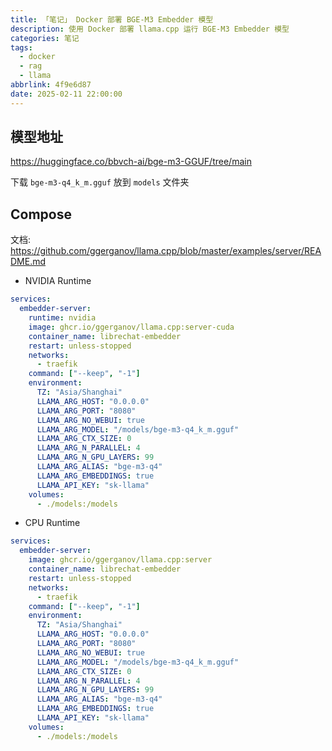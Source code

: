 ```yaml
---
title: 「笔记」 Docker 部署 BGE-M3 Embedder 模型
description: 使用 Docker 部署 llama.cpp 运行 BGE-M3 Embedder 模型
categories: 笔记
tags:
  - docker
  - rag
  - llama
abbrlink: 4f9e6d87
date: 2025-02-11 22:00:00
---
```


## 模型地址

<https://huggingface.co/bbvch-ai/bge-m3-GGUF/tree/main>

下载 `bge-m3-q4_k_m.gguf` 放到 `models` 文件夹

## Compose

文档: <https://github.com/ggerganov/llama.cpp/blob/master/examples/server/README.md>

- NVIDIA Runtime

```yaml
services:
  embedder-server:
    runtime: nvidia
    image: ghcr.io/ggerganov/llama.cpp:server-cuda
    container_name: librechat-embedder
    restart: unless-stopped
    networks:
      - traefik
    command: ["--keep", "-1"]
    environment:
      TZ: "Asia/Shanghai"
      LLAMA_ARG_HOST: "0.0.0.0"
      LLAMA_ARG_PORT: "8080"
      LLAMA_ARG_NO_WEBUI: true
      LLAMA_ARG_MODEL: "/models/bge-m3-q4_k_m.gguf"
      LLAMA_ARG_CTX_SIZE: 0
      LLAMA_ARG_N_PARALLEL: 4
      LLAMA_ARG_N_GPU_LAYERS: 99
      LLAMA_ARG_ALIAS: "bge-m3-q4"
      LLAMA_ARG_EMBEDDINGS: true
      LLAMA_API_KEY: "sk-llama"
    volumes:
      - ./models:/models
```

- CPU Runtime

```yaml
services:
  embedder-server:
    image: ghcr.io/ggerganov/llama.cpp:server
    container_name: librechat-embedder
    restart: unless-stopped
    networks:
      - traefik
    command: ["--keep", "-1"]
    environment:
      TZ: "Asia/Shanghai"
      LLAMA_ARG_HOST: "0.0.0.0"
      LLAMA_ARG_PORT: "8080"
      LLAMA_ARG_NO_WEBUI: true
      LLAMA_ARG_MODEL: "/models/bge-m3-q4_k_m.gguf"
      LLAMA_ARG_CTX_SIZE: 0
      LLAMA_ARG_N_PARALLEL: 4
      LLAMA_ARG_N_GPU_LAYERS: 99
      LLAMA_ARG_ALIAS: "bge-m3-q4"
      LLAMA_ARG_EMBEDDINGS: true
      LLAMA_API_KEY: "sk-llama"
    volumes:
      - ./models:/models
```

